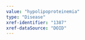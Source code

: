 ```yaml
---
value: "hypolipoproteinemia"
type: "Disease"
xref-identifier: "1387"
xref-dataSource: "DOID"
---
```

